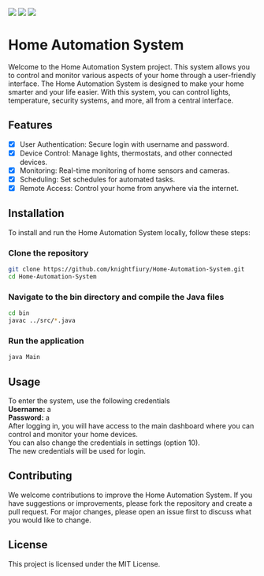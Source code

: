 [![](https://img.shields.io/github/last-commit/knightfiury/Home-Automation-System)](https://github.com/KnightFiury/Home-Automation-System)
[![](https://tokei.ekzhang.com/b1/github/knightfiury/Home-Automation-System)](https://github.com/KnightFiury/Home-Automation-System)
[![](https://img.shields.io/badge/License-MIT-blue.svg)](https://github.com/KnightFiury/Home-Automation-System)


# Home Automation System
Welcome to the Home Automation System project. This system allows you to control and monitor various aspects of your home through a user-friendly interface.
The Home Automation System is designed to make your home smarter and your life easier. With this system, you can control lights, temperature, security systems, and more, all from a central interface.

## Features
- [x] User Authentication: Secure login with username and password.
- [x] Device Control: Manage lights, thermostats, and other connected devices.
- [x] Monitoring: Real-time monitoring of home sensors and cameras.
- [x] Scheduling: Set schedules for automated tasks.
- [x] Remote Access: Control your home from anywhere via the internet.

## Installation
To install and run the Home Automation System locally, follow these steps:

### Clone the repository

```bash
git clone https://github.com/knightfiury/Home-Automation-System.git
cd Home-Automation-System
```

### Navigate to the **bin** directory and compile the Java files
```bash
cd bin
javac ../src/*.java
```

### Run the application
```bash
java Main
```

## Usage
To enter the system, use the following credentials <br />
**Username:** a <br />
**Password:** a <br />
After logging in, you will have access to the main dashboard where you can control and monitor your home devices. <br />
You can also change the credentials in settings (option 10). <br />
The new credentials will be used for login.

## Contributing
We welcome contributions to improve the Home Automation System. If you have suggestions or improvements, please fork the repository and create a pull request. For major changes, please open an issue first to discuss what you would like to change.

## License
This project is licensed under the MIT License.

